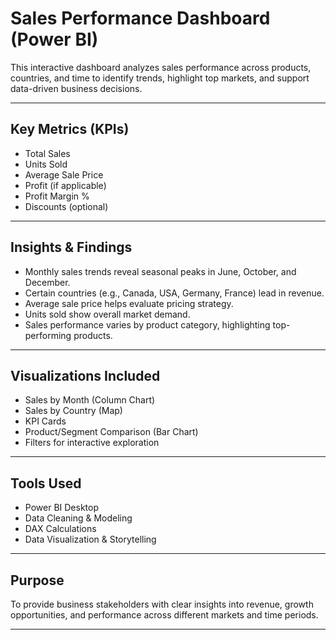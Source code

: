 # Sales Performance Dashboard (Power BI)

This interactive dashboard analyzes sales performance across products, countries, and time to identify trends, highlight top markets, and support data-driven business decisions.

---

##  Key Metrics (KPIs)
- Total Sales
- Units Sold
- Average Sale Price
- Profit (if applicable)
- Profit Margin %
- Discounts (optional)

---

##  Insights & Findings
- Monthly sales trends reveal seasonal peaks in June, October, and December.
- Certain countries (e.g., Canada, USA, Germany, France) lead in revenue.
- Average sale price helps evaluate pricing strategy.
- Units sold show overall market demand.
- Sales performance varies by product category, highlighting top-performing products.

---

##  Visualizations Included
- Sales by Month (Column Chart)
- Sales by Country (Map)
- KPI Cards
- Product/Segment Comparison (Bar Chart)
- Filters for interactive exploration

---

##  Tools Used
- Power BI Desktop
- Data Cleaning & Modeling
- DAX Calculations
- Data Visualization & Storytelling

---

##  Purpose
To provide business stakeholders with clear insights into revenue, growth opportunities, and performance across different markets and time periods.

---



